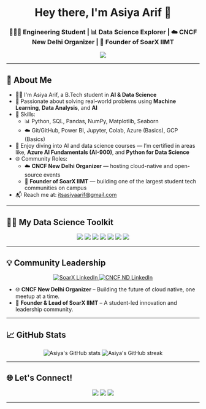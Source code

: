 <h1 align="center"> Hey there, I'm Asiya Arif 👋</h1>
<h3 align="center">👩🏼‍💻 Engineering Student | 📊 Data Science Explorer | ☁️ CNCF New Delhi Organizer | 🦅 Founder of SoarX IIMT</h3>

<p align="center">
  <img src="https://readme-typing-svg.herokuapp.com?font=Fira+Code&weight=500&size=22&pause=1000&color=FF61D6&center=true&vCenter=true&width=600&lines=🌟+Curious+mind+with+a+love+for+data+🌟;🧠+Transforming+ideas+into+intelligent+systems+🧠;💬+Let’s+talk+cloud%2C+AI%2C+and+communities+💬;🎯+Learning+every+day+to+lead+the+way!+🎯" />
</p>

---

## 🌟 About Me

- 👩‍💻 I'm Asiya Arif, a B.Tech student in **AI & Data Science** 
- 🤖 Passionate about solving real-world problems using **Machine Learning**, **Data Analysis**, and **AI**
- 🧰 Skills:
  - 📊 Python, SQL, Pandas, NumPy, Matplotlib, Seaborn
  - ☁️ Git/GitHub, Power BI, Jupyter, Colab, Azure (Basics), GCP (Basics)
- 📜 Enjoy diving into AI and data science courses — I’m certified in areas like, **Azure AI Fundamentals (AI-900)**, and **Python for Data Science**
- 🌐 Community Roles:
  - ☁️ **CNCF New Delhi Organizer** — hosting cloud-native and open-source events
  - 🚀 **Founder of SoarX IIMT** — building one of the largest student tech communities on campus
- 📬 Reach me at: [itsasiyaarif@gmail.com](mailto:itsasiyaarif@gmail.com)

---

## 👩‍🔬 My Data Science Toolkit

<p align="center">
  <img src="https://img.shields.io/badge/Python-FFD43B?style=for-the-badge&logo=python&logoColor=black" />
  <img src="https://img.shields.io/badge/Jupyter-F37626?style=for-the-badge&logo=jupyter&logoColor=white" />
  <img src="https://img.shields.io/badge/Pandas-150458?style=for-the-badge&logo=pandas&logoColor=white" />
  <img src="https://img.shields.io/badge/Numpy-013243?style=for-the-badge&logo=numpy&logoColor=white" />
  <img src="https://img.shields.io/badge/Matplotlib-11557C?style=for-the-badge&logo=matplotlib&logoColor=white" />
  <img src="https://img.shields.io/badge/Seaborn-4B8BBE?style=for-the-badge&logo=seaborn&logoColor=white" />
  <img src="https://img.shields.io/badge/SQL-4479A1?style=for-the-badge&logo=mysql&logoColor=white" />
</p>

---

## 💡 Community Leadership

<p align="center">
  <a href="https://www.linkedin.com/company/soarx-iimt/">
    <img src="https://img.shields.io/badge/SoarX%20IIMT-700%2B%20Followers-blue?style=for-the-badge&logo=linkedin&logoColor=white" alt="SoarX LinkedIn"/>
  </a>
  <a href="https://www.linkedin.com/company/cncgnd/">
    <img src="https://img.shields.io/badge/CNCF%20New%20Delhi-5K%2B%20Followers-blue?style=for-the-badge&logo=linkedin&logoColor=white" alt="CNCF ND LinkedIn"/>
  </a>
</p>

- 🌐 **CNCF New Delhi Organizer** – Building the future of cloud native, one meetup at a time.
- 🤝 **Founder & Lead of SoarX IIMT** – A student-led innovation and leadership community.

---

## 📈 GitHub Stats

<p align="center">
  <img src="https://github-readme-stats.vercel.app/api?username=asiyaarif&show_icons=true&theme=radical" alt="Asiya's GitHub stats"/>
  <img src="https://github-readme-streak-stats.herokuapp.com/?user=asiyaarif&theme=radical" alt="Asiya's GitHub streak"/>
</p>

---

## 🌐 Let's Connect!

<p align="center">
  <a href="https://www.linkedin.com/in/asiya-arif-56058b263/"><img src="https://img.shields.io/badge/-LinkedIn-blue?style=flat-square&logo=linkedin" /></a>
  <a href="https://twitter.com/itsasiyaarif"><img src="https://img.shields.io/badge/-Twitter-1DA1F2?style=flat-square&logo=twitter&logoColor=white" /></a>
  <a href="mailto:itsasiyaarif@gmail.com"><img src="https://img.shields.io/badge/-Email-D14836?style=flat-square&logo=gmail&logoColor=white" /></a>
</p>

---


